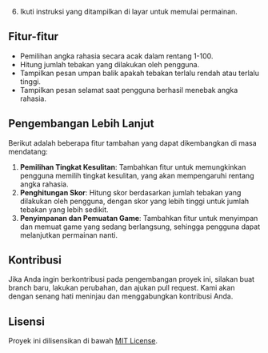 6. Ikuti instruksi yang ditampilkan di layar untuk memulai permainan.

## Fitur-fitur

- Pemilihan angka rahasia secara acak dalam rentang 1-100.
- Hitung jumlah tebakan yang dilakukan oleh pengguna.
- Tampilkan pesan umpan balik apakah tebakan terlalu rendah atau terlalu tinggi.
- Tampilkan pesan selamat saat pengguna berhasil menebak angka rahasia.

## Pengembangan Lebih Lanjut

Berikut adalah beberapa fitur tambahan yang dapat dikembangkan di masa mendatang:

1. **Pemilihan Tingkat Kesulitan**: Tambahkan fitur untuk memungkinkan pengguna memilih tingkat kesulitan, yang akan mempengaruhi rentang angka rahasia.
2. **Penghitungan Skor**: Hitung skor berdasarkan jumlah tebakan yang dilakukan oleh pengguna, dengan skor yang lebih tinggi untuk jumlah tebakan yang lebih sedikit.
3. **Penyimpanan dan Pemuatan Game**: Tambahkan fitur untuk menyimpan dan memuat game yang sedang berlangsung, sehingga pengguna dapat melanjutkan permainan nanti.

## Kontribusi

Jika Anda ingin berkontribusi pada pengembangan proyek ini, silakan buat branch baru, lakukan perubahan, dan ajukan pull request. Kami akan dengan senang hati meninjau dan menggabungkan kontribusi Anda.

## Lisensi

Proyek ini dilisensikan di bawah [MIT License](LICENSE).